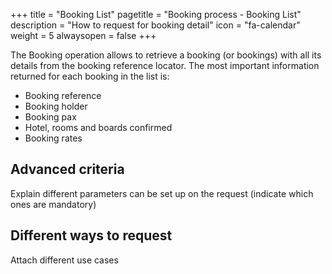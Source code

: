 +++
title = "Booking List"
pagetitle = "Booking process - Booking List"
description = "How to request for booking detail"
icon = "fa-calendar"
weight = 5
alwaysopen = false
+++

The Booking operation allows to retrieve a booking (or bookings) with all its details from the booking reference locator.
The most important information returned for each booking in the list is:
- Booking reference
- Booking holder
- Booking pax
- Hotel, rooms and boards confirmed
- Booking rates

## Advanced criteria
Explain different parameters can be set up on the request (indicate which ones are mandatory)

## Different ways to request
Attach different use cases
